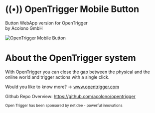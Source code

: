 # ((•)) OpenTrigger Mobile Button
Button WebApp version for OpenTrigger  
by Acolono GmbH

![OpenTrigger Mobile Button](https://media.giphy.com/media/3o72FgV1p40BpISMNO/giphy.gif)



# About the OpenTrigger system
With OpenTrigger you can close the gap between the physical and the online world and trigger actions with a single click.

Would you like to know more? -> www.opentrigger.com

Github Repo Overview: https://github.com/acolono/opentrigger

<sub>Open Trigger has been sponsored by netidee - powerful innovations</sub>
